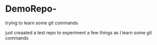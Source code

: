 # DemoRepo-
trying to learn some git commands 

just creaated a test repo to experiment a few things as I learn some git commands 

